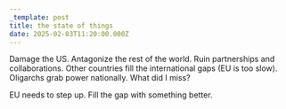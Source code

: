 ```yaml
---
_template: post
title: the state of things
date: 2025-02-03T11:20:00.000Z
---
```

Damage the US. Antagonize the rest of the world. Ruin partnerships and collaborations. Other countries fill the international gaps (EU is too slow). Oligarchs grab power nationally. What did I miss?

EU needs to step up. Fill the gap with something better.
